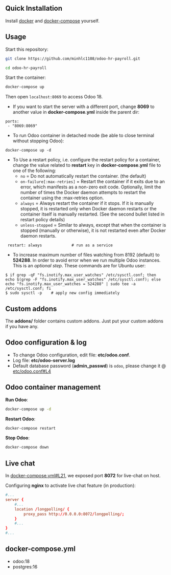 ## Quick Installation

Install [docker](https://docs.docker.com/get-docker/) and [docker-compose](https://docs.docker.com/compose/install/) yourself.

## Usage
Start this repository:
``` sh
git clone https://github.com/minhlc1108/odoo-hr-payroll.git
```

``` sh
cd odoo-hr-payroll
```

Start the container:
``` sh
docker-compose up
```
Then open `localhost:8069` to access Odoo 18.

- If you want to start the server with a different port, change **8069** to another value in **docker-compose.yml** inside the parent dir:

```
ports:
 - "8069:8069"
```

- To run Odoo container in detached mode (be able to close terminal without stopping Odoo):

```
docker-compose up -d
```
- To Use a restart policy, i.e. configure the restart policy for a container, change the value related to **restart** key in **docker-compose.yml** file to one of the following:
   - `no` =	Do not automatically restart the container. (the default)
   - `on-failure[:max-retries]` =	Restart the container if it exits due to an error, which manifests as a non-zero exit code. Optionally, limit the number of times the Docker daemon attempts to restart the container using the :max-retries option.
  - `always` =	Always restart the container if it stops. If it is manually stopped, it is restarted only when Docker daemon restarts or the container itself is manually restarted. (See the second bullet listed in restart policy details)
  - `unless-stopped`	= Similar to always, except that when the container is stopped (manually or otherwise), it is not restarted even after Docker daemon restarts.
```
 restart: always             # run as a service
```

- To increase maximum number of files watching from 8192 (default) to **524288**. In order to avoid error when we run multiple Odoo instances. This is an *optional step*. These commands are for Ubuntu user:

```
$ if grep -qF "fs.inotify.max_user_watches" /etc/sysctl.conf; then echo $(grep -F "fs.inotify.max_user_watches" /etc/sysctl.conf); else echo "fs.inotify.max_user_watches = 524288" | sudo tee -a /etc/sysctl.conf; fi
$ sudo sysctl -p    # apply new config immediately
``` 

## Custom addons

The **addons/** folder contains custom addons. Just put your custom addons if you have any.

## Odoo configuration & log

* To change Odoo configuration, edit file: **etc/odoo.conf**.
* Log file: **etc/odoo-server.log**
* Default database password (**admin_passwd**) is `odoo`, please change it @ [etc/odoo.conf#L4](/etc/odoo.conf#L4)

## Odoo container management

**Run Odoo**:

``` bash
docker-compose up -d
```

**Restart Odoo**:

``` bash
docker-compose restart
```

**Stop Odoo**:

``` bash
docker-compose down
```

## Live chat

In [docker-compose.yml#L21](docker-compose.yml#L21), we exposed port **8072** for live-chat on host.

Configuring **nginx** to activate live chat feature (in production):

``` conf
#...
server {
    #...
    location /longpolling/ {
        proxy_pass http://0.0.0.0:8072/longpolling/;
    }
    #...
}
#...
```

## docker-compose.yml

* odoo:18
* postgres:16
